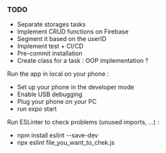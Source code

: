 ### TODO 
- Separate storages tasks
- Implement CRUD functions on Firebase
- Segment it based on the userID
- Implement test + CI/CD
- Pre-commit installation
- Create class for a task : OOP implementation ?

Run the app in local on your phone :
- Set up your phone in the developer mode
- Enable USB debugging
- Plug your phone on your PC
- run expo start

Run ESLinter to check problems (unused imports, ...) :
- npm install eslint --save-dev
- npx eslint file_you_want_to_chek.js